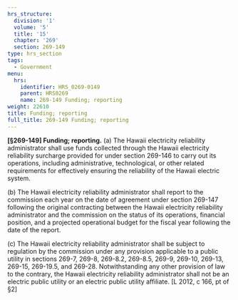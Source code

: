 ```yaml
---
hrs_structure:
  division: '1'
  volume: '5'
  title: '15'
  chapter: '269'
  section: 269-149
type: hrs_section
tags:
  - Government
menu:
  hrs:
    identifier: HRS_0269-0149
    parent: HRS0269
    name: 269-149 Funding; reporting
weight: 22610
title: Funding; reporting
full_title: 269-149 Funding; reporting
---
```

**[§269-149] Funding; reporting.** (a) The Hawaii electricity reliability administrator shall use funds collected through the Hawaii electricity reliability surcharge provided for under section 269-146 to carry out its operations, including administrative, technological, or other related requirements for effectively ensuring the reliability of the Hawaii electric system.

(b) The Hawaii electricity reliability administrator shall report to the commission each year on the date of agreement under section 269-147 following the original contracting between the Hawaii electricity reliability administrator and the commission on the status of its operations, financial position, and a projected operational budget for the fiscal year following the date of the report.

(c) The Hawaii electricity reliability administrator shall be subject to regulation by the commission under any provision applicable to a public utility in sections 269-7, 269-8, 269-8.2, 269-8.5, 269-9, 269-10, 269-13, 269-15, 269-19.5, and 269-28\. Notwithstanding any other provision of law to the contrary, the Hawaii electricity reliability administrator shall not be an electric public utility or an electric public utility affiliate. [L 2012, c 166, pt of §2]